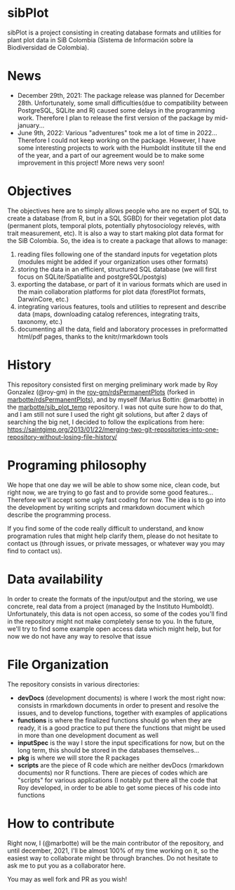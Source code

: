 sibPlot
===========

sibPlot is a project consisting in creating database formats and utilities for plant plot data in SiB Colombia (Sistema de Información sobre la Biodiversidad de Colombia).

# News

* December 29th, 2021: The package release was planned for December 28th. Unfortunately, some small difficulties(due to compatibility between PostgreSQL, SQLite and R) caused some delays in the programming work. Therefore I plan to release the first version of the package by mid-january...
* June 9th, 2022: Various "adventures" took me a lot of time in 2022... Therefore I could not keep working on the package. However, I have some interesting projects to work with the Humboldt institute till the end of the year, and a part of our agreement would be to make some improvement in this project! More news very soon!

# Objectives

The objectives here are to simply allows people who are no expert of SQL to create a database (from R, but in a SQL SGBD) for their vegetation plot data (permanent plots, temporal plots, potentially phytosociology relevés, with trait measurement, etc).
It is also a way to start making plot data format for the SiB Colombia.
So, the idea is to create a package that allows to manage:

1. reading files following one of the standard inputs for vegetation plots (modules might be added if your organization uses other formats)
1. storing the data in an efficient, structured SQL database (we will first focus on SQLite/Spatialite and postgreSQL/postgis)
1. exporting the database, or part of it in various formats which are used in the main collaboration platforms for plot data (forestPlot formats, DarwinCore, etc.)
1. integrating various features, tools and utilities to represent and describe data (maps, downloading catalog references, integrating traits, taxonomy, etc.)
1. documenting all the data, field and laboratory processes in preformatted html/pdf pages, thanks to the knitr/rmarkdown tools

# History

This repository consisted first on merging preliminary work made by Roy Gonzalez (@roy-gm) in the [roy-gm/rdsPermanentPlots](https://github.com/roy-gm/rdsPermanentPlots.git) (forked in [marbotte/rdsPermanentPlots](https://github.com/marbotte/rdsPermanentPlots)), and by myself (Marius Bottin: @marbotte) in the [marbotte/sib_plot_temp](https://github.com/marbotte/sib_plot_temp.git) repository.
I was not quite sure how to do that, and I am still not sure I used the right git solutions, but after 2 days of searching the big net, I decided to follow the explications from here: https://saintgimp.org/2013/01/22/merging-two-git-repositories-into-one-repository-without-losing-file-history/

# Programing philosophy

We hope that one day we will be able to show some nice, clean code, but right now, we are trying to go fast and to provide some good features... 
Therefore we'll accept some ugly fast coding for now.
The idea is to go into the development by writing scripts and rmarkdown document which describe the programming process.

If you find some of the code really difficult to understand, and know programation rules that might help clarify them, please do not hesitate to contact us (through issues, or private messages, or whatever way you may find to contact us).

# Data availability

In order to create the formats of the input/output and the storing, we use concrete, real data from a project (managed by the Instituto Humboldt).
Unfortunately, this data is not open access, so some of the codes you'll find in the repository might not make completely sense to you.
In the future, we'll try to find some example open access data which might help, but for now we do not have any way to resolve that issue

# File Organization

The repository consists in various directories:

* **devDocs** (development documents) is where I work the most right now: consists in rmarkdown documents in order to present and resolve the issues, and to develop functions, together with examples of applications
* **functions** is where the finalized functions should go when they are ready, it is a good practice to put there the functions that might be used in more than one development document as well
* **inputSpec** is the way I store the input specifications for now, but on the long term, this should be stored in the databases themselves...
* **pkg** is where we will store the R packages
* **scripts** are the piece of R code which are neither devDocs (rmarkdown documents) nor R functions. There are pieces of codes which are "scripts" for various applications (I notably put there all the code that Roy developed, in order to be able to get some pieces of his code into functions

# How to contribute

Right now, I (@marbotte) will be the main contributor of the repository, and until december, 2021, I'll be almost 100% of my time working on it, so the easiest way to collaborate might be through branches. Do not hesitate to ask me to put you as a collaborator here.

You may as well fork and PR as you wish!
